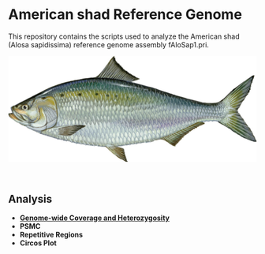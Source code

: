 # American shad Reference Genome

This repository contains the scripts used to analyze the American shad (Alosa sapidissima) reference genome assembly fAloSap1.pri.
<br>

![](images/American-Shad-Duane-Raver.jpg)  

<br>  

## Analysis  

* [**Genome-wide Coverage and Heterozygosity**](https://github.com/therkildsen-lab/shad-genome/blob/main/markdowns/coverage_heterozgosity.md)  
* **PSMC**  
* **Repetitive Regions**
* **Circos Plot**

